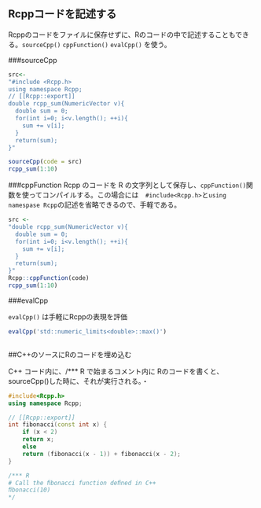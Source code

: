 

## Rcppコードを記述する

Rcppのコードをファイルに保存せずに、Rのコードの中で記述することもできる。`sourceCpp()` `cppFunction()` `evalCpp()` を使う。

###sourceCpp

```R
src<-
"#include <Rcpp.h>
using namespace Rcpp;
// [[Rcpp::export]]
double rcpp_sum(NumericVector v){
  double sum = 0;
  for(int i=0; i<v.length(); ++i){
    sum += v[i];
  }
  return(sum);
}"

sourceCpp(code = src)
rcpp_sum(1:10)
```

###cppFunction
Rcpp のコードを R の文字列として保存し、`cppFunction()`関数を使ってコンパイルする。この場合には　`#include<Rcpp.h>`と`using namespase Rcpp`の記述を省略できるので、手軽である。

```r
src <-
"double rcpp_sum(NumericVector v){
  double sum = 0;
  for(int i=0; i<v.length(); ++i){
    sum += v[i];
  }
  return(sum);
}"
Rcpp::cppFunction(code)
rcpp_sum(1:10)
```

###evalCpp

`evalCpp()` は手軽にRcppの表現を評価

```r
evalCpp('std::numeric_limits<double>::max()')



```

##C++のソースにRのコードを埋め込む

C++ コード内に、/*** R で始まるコメント内に Rのコードを書くと、sourceCpp()した時に、それが実行される。・



```cpp
#include<Rcpp.h>
using namespace Rcpp;

// [[Rcpp::export]]
int fibonacci(const int x) {
    if (x < 2)
    return x;
    else
    return (fibonacci(x - 1)) + fibonacci(x - 2);
}

/*** R
# Call the ﬁbonacci function deﬁned in C++
ﬁbonacci(10)
*/
```

